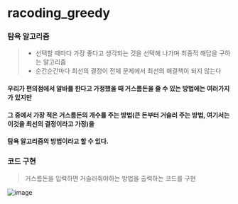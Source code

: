 # racoding_greedy
### 탐욕 알고리즘
> * 선택할 때마다 가장 좋다고 생각되는 것을 선택해 나가며 최종적 해답을 구하는 알고리즘
> * 순간순간마다 최선의 결정이 전체 문제에서 최선의 해결책이 되지 않는다

#### 우리가 편의점에서 알바를 한다고 가정했을 때 거스름돈을 줄 수 있는 방법에는 여러가지가 있지만
#### 그 중에서 가장 적은 거스름돈의 개수를 주는 방법(큰 돈부터 거슬러 주는 방법, 여기서는 이것을 최선의 결정이라고 가정)을
#### 탐욕 알고리즘의 방법이라고 할 수 있다.

### 코드 구현
> 거스름돈을 입력하면 거슬러줘야하는 방법을 출력하는 코드를 구현
> 
![image](https://user-images.githubusercontent.com/72850237/122232572-49c73200-cef6-11eb-8289-820799388b44.png)
